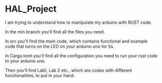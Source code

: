 # HAL_Project
I am trying to understand how to manipulate my arduino with RUST code. 

In the min branch you'll find all the files you need. 

In src you'll find the main code, which contains functional and example code that turns on the LED on your arduino uno for 5s. 

In Cargo.toml you'll find all the configuration you need to run your rust code to your arduino uno. 

Then you'll find Lab1, Lab 2 etc., which are codes with different functionalities, to put in your hand. 
